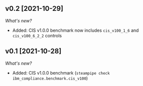 ## v0.2 [2021-10-29]

_What's new?_

- Added: CIS v1.0.0 benchmark now includes `cis_v100_1_6` and `cis_v100_6_2_2` controls

## v0.1 [2021-10-28]

_What's new?_

- Added: CIS v1.0.0 benchmark (`steampipe check ibm_compliance.benchmark.cis_v100`)